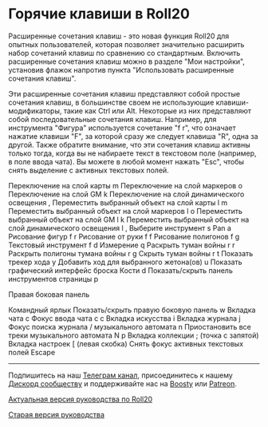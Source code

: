 # Горячие клавиши в Roll20

Расширенные сочетания клавиш - это новая функция Roll20 для опытных пользователей, которая позволяет значительно расширить набор сочетаний клавиш по сравнению со стандартным. Включить расширенные сочетания клавиш можно в разделе "Мои настройки", установив флажок напротив пункта "Использовать расширенные сочетания клавиш".

Эти расширенные сочетания клавиш представляют собой простые сочетания клавиш, в большинстве своем не использующие клавиши-модификаторы, такие как Ctrl или Alt. Некоторые из них представляют собой последовательные сочетания клавиш. Например, для инструмента "Фигура" используется сочетание "f r", что означает нажатие клавиши "F", за которой сразу же следует клавиша "R", одна за другой. Также обратите внимание, что эти сочетания клавиш активны только тогда, когда вы не набираете текст в текстовом поле (например, в поле ввода чата). Вы можете в любой момент нажать "Esc", чтобы снять выделение с активных текстовых полей.

Переключение на слой карты m Переключение на слой маркеров o Переключение на слой GM k Переключение на слой динамического освещения , Переместить выбранный объект на слой карты l m Переместить выбранный объект на слой маркеров l o Переместить выбранный объект на слой GM l k Переместить выбранный объект на слой динамического освещения l , Выберите инструмент s Pan a Рисование фигур f r Рисование от руки f f Рисование полигонов f g Текстовый инструмент f d Измерение q Раскрыть туман войны r r Раскрыть полигоны тумана войны r g Скрыть туман войны r t Показать трекер хода y Добавить ход для выбранного жетона(ов) u Показать графический интерфейс броска Кости d Показать/скрыть панель инструментов страницы p

Правая боковая панель

Командный ярлык Показать/скрыть правую боковую панель w Вкладка чата c Фокус ввода чата c c Вкладка искусства i Вкладка журнала j Фокус поиска журнала / музыкального автомата n Приостановить все треки музыкального автомата N p Вкладка коллекции ; (точка с запятой) Вкладка настроек \[ (левая скобка) Снять фокус активных текстовых полей Escape

---

Подпишитесь на наш [Телеграм канал](https://t.me/cyborgs_and_mages), присоединитесь к нашему [Дискорд сообществу](https://discord.gg/yrJqvCqU3w) и поддерживайте нас на [Boosty](https://boosty.to/cyborgsandmages) или [Patreon](https://www.patreon.com/palikhov).

[Актуальная версия руководства по Roll20](https://cyborgsandmages.com/roll20-guide)

[Старая версия руководства](https://cyborgsandmages.gitbook.io/palant-roll20-guide)
